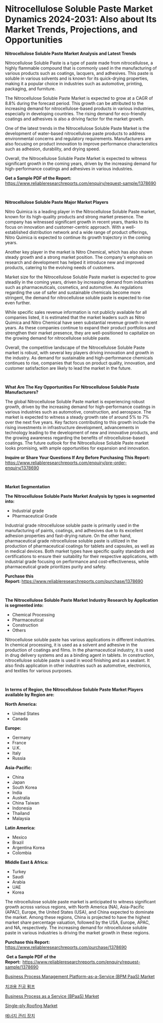 <p><h1>Nitrocellulose Soluble Paste Market Dynamics 2024-2031: Also about Its Market Trends, Projections, and Opportunities</h1></p><p><strong>Nitrocellulose Soluble Paste Market Analysis and Latest Trends</strong></p>
<p><p>Nitrocellulose Soluble Paste is a type of paste made from nitrocellulose, a highly flammable compound that is commonly used in the manufacturing of various products such as coatings, lacquers, and adhesives. This paste is soluble in various solvents and is known for its quick-drying properties, making it a popular choice in industries such as automotive, printing, packaging, and furniture.</p><p>The Nitrocellulose Soluble Paste Market is expected to grow at a CAGR of 8.8% during the forecast period. This growth can be attributed to the increasing demand for nitrocellulose-based products in various industries, especially in developing countries. The rising demand for eco-friendly coatings and adhesives is also a driving factor for the market growth.</p><p>One of the latest trends in the Nitrocellulose Soluble Paste Market is the development of water-based nitrocellulose paste products to address environmental concerns and regulatory requirements. Manufacturers are also focusing on product innovation to improve performance characteristics such as adhesion, durability, and drying speed.</p><p>Overall, the Nitrocellulose Soluble Paste Market is expected to witness significant growth in the coming years, driven by the increasing demand for high-performance coatings and adhesives in various industries.</p></p>
<p><strong>Get a Sample PDF of the Report:&nbsp;</strong> <a href="https://www.reliableresearchreports.com/enquiry/request-sample/1378690">https://www.reliableresearchreports.com/enquiry/request-sample/1378690</a></p>
<p>&nbsp;</p>
<p><strong>Nitrocellulose Soluble Paste Major Market Players</strong></p>
<p><p>Nitro Quimica is a leading player in the Nitrocellulose Soluble Paste market, known for its high-quality products and strong market presence. The company has witnessed significant growth in recent years, thanks to its focus on innovation and customer-centric approach. With a well-established distribution network and a wide range of product offerings, Nitro Quimica is expected to continue its growth trajectory in the coming years.</p><p>Another key player in the market is Nitro Chemical, which has also shown steady growth and a strong market position. The company's emphasis on research and development has helped it introduce new and improved products, catering to the evolving needs of customers.</p><p>Market size for the Nitrocellulose Soluble Paste market is expected to grow steadily in the coming years, driven by increasing demand from industries such as pharmaceuticals, cosmetics, and automotive. As regulations regarding the use of safer and sustainable chemicals become more stringent, the demand for nitrocellulose soluble paste is expected to rise even further.</p><p>While specific sales revenue information is not publicly available for all companies listed, it is estimated that the market leaders such as Nitro Quimica and Nitro Chemical have seen substantial revenue growth in recent years. As these companies continue to expand their product portfolios and strengthen their market presence, they are well-positioned to capitalize on the growing demand for nitrocellulose soluble paste.</p><p>Overall, the competitive landscape of the Nitrocellulose Soluble Paste market is robust, with several key players driving innovation and growth in the industry. As demand for sustainable and high-performance chemicals continues to rise, companies that focus on product quality, innovation, and customer satisfaction are likely to lead the market in the future.</p></p>
<p>&nbsp;</p>
<p><strong>What Are The Key Opportunities For Nitrocellulose Soluble Paste Manufacturers?</strong></p>
<p><p>The global Nitrocellulose Soluble Paste market is experiencing robust growth, driven by the increasing demand for high-performance coatings in various industries such as automotive, construction, and aerospace. The market is expected to witness a steady growth rate of around 5% to 7% over the next five years. Key factors contributing to this growth include the rising investments in infrastructure development, advancements in technology leading to the development of new and innovative products, and the growing awareness regarding the benefits of nitrocellulose-based coatings. The future outlook for the Nitrocellulose Soluble Paste market looks promising, with ample opportunities for expansion and innovation.</p></p>
<p><strong>Inquire or Share Your Questions If Any Before Purchasing This Report:</strong> <a href="https://www.reliableresearchreports.com/enquiry/pre-order-enquiry/1378690">https://www.reliableresearchreports.com/enquiry/pre-order-enquiry/1378690</a></p>
<p>&nbsp;</p>
<p><strong>Market Segmentation</strong></p>
<p><strong>The Nitrocellulose Soluble Paste Market Analysis by types is segmented into:</strong></p>
<p><ul><li>Industrial grade</li><li>Pharmaceutical Grade</li></ul></p>
<p><p>Industrial grade nitrocellulose soluble paste is primarily used in the manufacturing of paints, coatings, and adhesives due to its excellent adhesion properties and fast-drying nature. On the other hand, pharmaceutical grade nitrocellulose soluble paste is utilized in the production of pharmaceutical coatings for tablets and capsules, as well as in medical devices. Both market types have specific quality standards and certifications to ensure their suitability for their respective applications, with industrial grade focusing on performance and cost-effectiveness, while pharmaceutical grade prioritizes purity and safety.</p></p>
<p><strong>Purchase this Report:&nbsp;</strong><a href="https://www.reliableresearchreports.com/purchase/1378690">https://www.reliableresearchreports.com/purchase/1378690</a></p>
<p>&nbsp;</p>
<p><strong>The Nitrocellulose Soluble Paste Market Industry Research by Application is segmented into:</strong></p>
<p><ul><li>Chemical Processing</li><li>Pharmaceutical</li><li>Construction</li><li>Others</li></ul></p>
<p><p>Nitrocellulose soluble paste has various applications in different industries. In chemical processing, it is used as a solvent and adhesive in the production of coatings and films. In the pharmaceutical industry, it is used in drug delivery systems and as a binding agent in tablets. In construction, nitrocellulose soluble paste is used in wood finishing and as a sealant. It also finds application in other industries such as automotive, electronics, and textiles for various purposes.</p></p>
<p>&nbsp;</p>
<p><strong>In terms of Region, the Nitrocellulose Soluble Paste Market Players available by Region are:</strong></p>
<p>
    <p> <strong> North America: </strong>
        <ul>
            <li>United States</li>
            <li>Canada</li>
        </ul>
        </p> 
    <p> <strong> Europe: </strong>
        <ul>
            <li>Germany</li>
            <li>France</li>
            <li>U.K.</li>
            <li>Italy</li>
            <li>Russia</li>
        </ul>
        </p> 
    <p> <strong> Asia-Pacific: </strong>
        <ul>
            <li>China</li>
            <li>Japan</li>
            <li>South Korea</li>
            <li>India</li>
            <li>Australia</li>
            <li>China Taiwan</li>
            <li>Indonesia</li>
            <li>Thailand</li>
            <li>Malaysia</li>
        </ul>
        </p> 
    <p> <strong> Latin America: </strong>
        <ul>
            <li>Mexico</li>
            <li>Brazil</li>
            <li>Argentina Korea</li>
            <li>Colombia</li>
        </ul>
        </p> 
    <p> <strong> Middle East & Africa: </strong>
        <ul>
            <li>Turkey</li>
            <li>Saudi</li>
            <li>Arabia</li>
            <li>UAE</li>
            <li>Korea</li>
        </ul>
    </p>
    </p>
<p><p>The nitrocellulose soluble paste market is anticipated to witness significant growth across various regions, with North America (NA), Asia-Pacific (APAC), Europe, the United States (USA), and China expected to dominate the market. Among these regions, China is projected to have the highest market share percentage valuation, followed by the USA, Europe, APAC, and NA, respectively. The increasing demand for nitrocellulose soluble paste in various industries is driving the market growth in these regions.</p></p>
<p><strong>Purchase this Report: </strong><a href="https://www.reliableresearchreports.com/purchase/1378690">https://www.reliableresearchreports.com/purchase/1378690</a></p>
<p>&nbsp;<strong>Get a Sample PDF of the Report:&nbsp;&nbsp;</strong><a href="https://www.reliableresearchreports.com/enquiry/request-sample/1378690">https://www.reliableresearchreports.com/enquiry/request-sample/1378690</a></p>
<p><strong></strong></p>
<p><p><a href="https://issuu.com/reportprime-2/docs/business-process-management-platform-as-a-service-">Business Process Management Platform-as-a-Service (BPM PaaS) Market</a></p><p><a href="https://github.com/fredrickeglers/Market-Research-Report-List-1/blob/main/9775817194443.md">치과용 진공 펌프</a></p><p><a href="https://issuu.com/reportprime-2/docs/business-process-as-a-service-bpaas_de9ee6693747a2">Business Process as a Service (BPaaS) Market</a></p><p><a href="https://github.com/derrinmiltonellis35gcl/Market-Research-Report-List-1/blob/main/single-ply-roofing-market.md">Single-ply Roofing Market</a></p><p><a href="https://github.com/bunxhcci35271755/Market-Research-Report-List-1/blob/main/7287918194442.md">에너지 관리 장치</a></p></p>